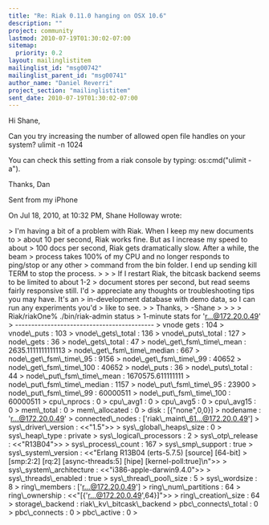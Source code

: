 ```yaml
---
title: "Re: Riak 0.11.0 hanging on OSX 10.6"
description: ""
project: community
lastmod: 2010-07-19T01:30:02-07:00
sitemap:
  priority: 0.2
layout: mailinglistitem
mailinglist_id: "msg00742"
mailinglist_parent_id: "msg00741"
author_name: "Daniel Reverri"
project_section: "mailinglistitem"
sent_date: 2010-07-19T01:30:02-07:00
---
```



Hi Shane,

Can you try increasing the number of allowed open file handles on your system?
ulimit -n 1024

You can check this setting from a riak console by typing:
os:cmd("ulimit -a").

Thanks,
Dan

Sent from my iPhone

On Jul 18, 2010, at 10:32 PM, Shane Holloway  wrote:

&gt; I'm having a bit of a problem with Riak. When I keep my new documents to 
&gt; about 10 per second, Riak works fine. But as I increase my speed to about 
&gt; 100 docs per second, Riak gets dramatically slow. After a while, the beam 
&gt; process takes 100% of my CPU and no longer responds to ping/stop or any other 
&gt; command from the bin folder. I end up sending kill TERM to stop the process. 
&gt; 
&gt; 
&gt; If I restart Riak, the bitcask backend seems to be limited to about 1-2 
&gt; document stores per second, but read seems fairly responsive still. I'd 
&gt; appreciate any thoughts or troubleshooting tips you may have. It's an 
&gt; in-development database with demo data, so I can run any experiments you'd 
&gt; like to see.
&gt; 
&gt; Thanks,
&gt; -Shane
&gt; 
&gt; 
&gt; 
&gt; Riak/riakOne% ./bin/riak-admin status
&gt; 1-minute stats for 'r...@172.20.0.49'
&gt; -------------------------------------------
&gt; vnode gets : 104
&gt; vnode\\_puts : 103
&gt; vnode\\_gets\\_total : 136
&gt; vnode\\_puts\\_total : 127
&gt; node\\_gets : 36
&gt; node\\_gets\\_total : 47
&gt; node\\_get\\_fsm\\_time\\_mean : 2635.1111111111113
&gt; node\\_get\\_fsm\\_time\\_median : 667
&gt; node\\_get\\_fsm\\_time\\_95 : 9156
&gt; node\\_get\\_fsm\\_time\\_99 : 40652
&gt; node\\_get\\_fsm\\_time\\_100 : 40652
&gt; node\\_puts : 36
&gt; node\\_puts\\_total : 44
&gt; node\\_put\\_fsm\\_time\\_mean : 1670575.611111111
&gt; node\\_put\\_fsm\\_time\\_median : 1157
&gt; node\\_put\\_fsm\\_time\\_95 : 23900
&gt; node\\_put\\_fsm\\_time\\_99 : 60000511
&gt; node\\_put\\_fsm\\_time\\_100 : 60000511
&gt; cpu\\_nprocs : 0
&gt; cpu\\_avg1 : 0
&gt; cpu\\_avg5 : 0
&gt; cpu\\_avg15 : 0
&gt; mem\\_total : 0
&gt; mem\\_allocated : 0
&gt; disk : [{"none",0,0}]
&gt; nodename : 'r...@172.20.0.49'
&gt; connected\\_nodes : ['riak\\_maint\\_61...@172.20.0.49']
&gt; sys\\_driver\\_version : &lt;&lt;"1.5"&gt;&gt;
&gt; sys\\_global\\_heaps\\_size : 0
&gt; sys\\_heap\\_type : private
&gt; sys\\_logical\\_processors : 2
&gt; sys\\_otp\\_release : &lt;&lt;"R13B04"&gt;&gt;
&gt; sys\\_process\\_count : 167
&gt; sys\\_smp\\_support : true
&gt; sys\\_system\\_version : &lt;&lt;"Erlang R13B04 (erts-5.7.5) [source] [64-bit] 
&gt; [smp:2:2] [rq:2] [async-threads:5] [hipe] [kernel-poll:true]\\n"&gt;&gt;
&gt; sys\\_system\\_architecture : &lt;&lt;"i386-apple-darwin9.4.0"&gt;&gt;
&gt; sys\\_threads\\_enabled : true
&gt; sys\\_thread\\_pool\\_size : 5
&gt; sys\\_wordsize : 8
&gt; ring\\_members : ['r...@172.20.0.49']
&gt; ring\\_num\\_partitions : 64
&gt; ring\\_ownership : &lt;&lt;"[{'r...@172.20.0.49',64}]"&gt;&gt;
&gt; ring\\_creation\\_size : 64
&gt; storage\\_backend : riak\\_kv\\_bitcask\\_backend
&gt; pbc\\_connects\\_total : 0
&gt; pbc\\_connects : 0
&gt; pbc\\_active : 0
&gt; 
